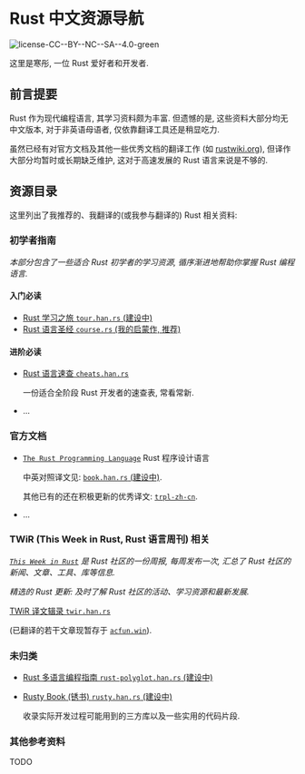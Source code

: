 # Rust 中文资源导航

![license-CC--BY--NC--SA--4.0-green](https://img.shields.io/badge/license-CC--BY--NC--SA--4.0-green)

这里是寒彤, 一位 Rust 爱好者和开发者.

## 前言提要

Rust 作为现代编程语言, 其学习资料颇为丰富. 但遗憾的是, 这些资料大部分均无中文版本, 对于非英语母语者, 仅依靠翻译工具还是稍显吃力.

虽然已经有对官方文档及其他一些优秀文档的翻译工作 (如 [rustwiki.org](https://rustwiki.org/)), 但译作大部分均暂时或长期缺乏维护, 这对于高速发展的 Rust 语言来说是不够的.

## 资源目录

这里列出了我推荐的、我翻译的(或我参与翻译的) Rust 相关资料:

### 初学者指南

_本部分包含了一些适合 Rust 初学者的学习资源, 循序渐进地帮助你掌握 Rust 编程语言._

#### 入门必读

- [Rust 学习之旅 `tour.han.rs` (建设中)](https://tour.han.rs/)
- [Rust 语言圣经 `course.rs` (我的启蒙作, 推荐)](https://course.rs/)

#### 进阶必读

- [Rust 语言速查 `cheats.han.rs`](https://cheats.han.rs/)

  一份适合全阶段 Rust 开发者的速查表, 常看常新.

- ...

### 官方文档

- [`The Rust Programming Language`](https://doc.rust-lang.org/book/) Rust 程序设计语言

  中英对照译文见: [`book.han.rs` (建设中)](https://book.han.rs/).

  其他已有的还在积极更新的优秀译文: [`trpl-zh-cn`](https://kaisery.github.io/trpl-zh-cn/).

- ...

### TWiR (This Week in Rust, Rust 语言周刊) 相关

_[`This Week in Rust`](https://this-week-in-rust.org/) 是 Rust 社区的一份周报, 每周发布一次, 汇总了 Rust 社区的新闻、文章、工具、库等信息._

_精选的 Rust 更新: 及时了解 Rust 社区的活动、学习资源和最新发展._

[TWiR 译文辑录 `twir.han.rs`](https://twir.han.rs/)

(已翻译的若干文章现暂存于 [`acfun.win`](https://acfun.win/)).

### 未归类

- [Rust 多语言编程指南 `rust-polyglot.han.rs` (建设中)](https://rust-polyglot.han.rs/)

- [Rusty Book (锈书) `rusty.han.rs` (建设中)](https://rusty.han.rs/)

  收录实际开发过程可能用到的三方库以及一些实用的代码片段.

### 其他参考资料

TODO
